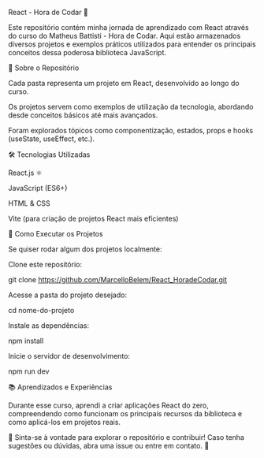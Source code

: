 React - Hora de Codar 🚀

Este repositório contém minha jornada de aprendizado com React através do curso do Matheus Battisti - Hora de Codar. Aqui estão armazenados diversos projetos e exemplos práticos utilizados para entender os principais conceitos dessa poderosa biblioteca JavaScript.

📌 Sobre o Repositório

Cada pasta representa um projeto em React, desenvolvido ao longo do curso.

Os projetos servem como exemplos de utilização da tecnologia, abordando desde conceitos básicos até mais avançados.

Foram explorados tópicos como componentização, estados, props e hooks (useState, useEffect, etc.).

🛠 Tecnologias Utilizadas

React.js ⚛️

JavaScript (ES6+)

HTML & CSS

Vite (para criação de projetos React mais eficientes)

🚀 Como Executar os Projetos

Se quiser rodar algum dos projetos localmente:

Clone este repositório:

git clone https://github.com/MarcelloBelem/React_HoradeCodar.git

Acesse a pasta do projeto desejado:

cd nome-do-projeto

Instale as dependências:

npm install

Inicie o servidor de desenvolvimento:

npm run dev

📚 Aprendizados e Experiências

Durante esse curso, aprendi a criar aplicações React do zero, compreendendo como funcionam os principais recursos da biblioteca e como aplicá-los em projetos reais.

📌 Sinta-se à vontade para explorar o repositório e contribuir! Caso tenha sugestões ou dúvidas, abra uma issue ou entre em contato. 🚀
